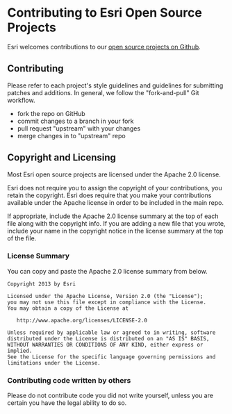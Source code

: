 Contributing to Esri Open Source Projects
=========================================

Esri welcomes contributions to our [open source projects on Github](http://esri.github.io/). 


Contributing
------------

Please refer to each project's style guidelines and guidelines for submitting patches and additions. In general, we follow the "fork-and-pull" Git workflow.

* fork the repo on GitHub
* commit changes to a branch in your fork
* pull request "upstream" with your changes
* merge changes in to "upstream" repo


Copyright and Licensing
-----------------------

Most Esri open source projects are licensed under the Apache 2.0 license. 

Esri does not require you to assign the copyright of your contributions, you retain the copyright. Esri does require that you make your contributions available under the Apache license in order to be included in the main repo.

If appropriate, include the Apache 2.0 license summary at the top of each file along with the copyright info. If you are adding a new file that you wrote, include your name in the copyright notice in the license summary at the top of the file.

### License Summary

You can copy and paste the Apache 2.0 license summary from below.

```
Copyright 2013 by Esri

Licensed under the Apache License, Version 2.0 (the "License");
you may not use this file except in compliance with the License.
You may obtain a copy of the License at

   http://www.apache.org/licenses/LICENSE-2.0

Unless required by applicable law or agreed to in writing, software
distributed under the License is distributed on an "AS IS" BASIS,
WITHOUT WARRANTIES OR CONDITIONS OF ANY KIND, either express or implied.
See the License for the specific language governing permissions and
limitations under the License.
```

### Contributing code written by others

Please do not contribute code you did not write yourself, unless you are certain you have the legal ability to do so.

